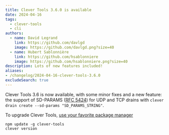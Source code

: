 ```yaml
---
title: Clever Tools 3.6.0 is available
date: 2024-04-16
tags:
  - clever-tools
  - cli
authors:
  - name: David Legrand
    link: https://github.com/davlgd
    image: https://github.com/davlgd.png?size=40
  - name: Hubert Sablonnière
    link: https://github.com/hsablonniere
    image: https://github.com/hsablonniere.png?size=40
description: Lots of new features included!
aliases:
- /changelog/2024-04-16-clever-tools-3.6.0
excludeSearch: true
---
```


Clever Tools 3.6 is now available, with some minor fixes and a new feature: the support of SD-PARAMS ([RFC 5424](https://www.rfc-editor.org/rfc/rfc5424.html)) for UDP and TCP drains with `clever drain create --sd-params "SD_PARAMS_STRING"`.

To upgrade Clever Tools, [use your favorite package manager](/developers/doc/cli/install)

```
npm update -g clever-tools
clever version
```
